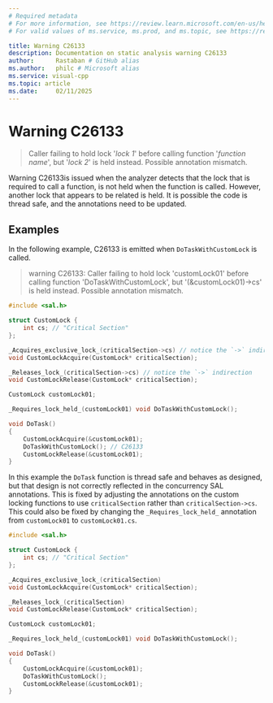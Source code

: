 ```yaml
---
# Required metadata
# For more information, see https://review.learn.microsoft.com/en-us/help/platform/learn-editor-add-metadata?branch=main
# For valid values of ms.service, ms.prod, and ms.topic, see https://review.learn.microsoft.com/en-us/help/platform/metadata-taxonomies?branch=main

title: Warning C26133
description: Documentation on static analysis warning C26133
author:      Rastaban # GitHub alias
ms.author:   philc # Microsoft alias
ms.service: visual-cpp
ms.topic: article
ms.date:     02/11/2025
---
```

# Warning C26133

> Caller failing to hold lock '*lock 1*' before calling function '*function name*', but '*lock 2*' is held instead. Possible annotation mismatch.

Warning C26133is issued when the analyzer detects that the lock that is required to call a function, is not held when the function is called. However, another lock that appears to be related is held. It is possible the code is thread safe, and the annotations need to be updated.

## Examples

In the following example, C26133 is emitted when `DoTaskWithCustomLock` is called.

>  warning C26133: Caller failing to hold lock 'customLock01' before calling function 'DoTaskWithCustomLock', but '(&customLock01)->cs' is held instead. Possible annotation mismatch.

```cpp
#include <sal.h>

struct CustomLock {
    int cs; // "Critical Section"
};

_Acquires_exclusive_lock_(criticalSection->cs) // notice the `->` indirection
void CustomLockAcquire(CustomLock* criticalSection);

_Releases_lock_(criticalSection->cs) // notice the `->` indirection
void CustomLockRelease(CustomLock* criticalSection);

CustomLock customLock01;

_Requires_lock_held_(customLock01) void DoTaskWithCustomLock();

void DoTask()
{
    CustomLockAcquire(&customLock01);
    DoTaskWithCustomLock(); // C26133
    CustomLockRelease(&customLock01);
}
```

In this example the `DoTask` function is thread safe and behaves as designed, but that design is not correctly reflected in the concurrency SAL annotations. This is fixed by adjusting the annotations on the custom locking functions to use `criticalSection` rather than `criticalSection->cs`. This could also be fixed by changing the `_Requires_lock_held_` annotation from `customLock01` to `customLock01.cs`.

```cpp
#include <sal.h>

struct CustomLock {
    int cs; // "Critical Section"
};

_Acquires_exclusive_lock_(criticalSection)
void CustomLockAcquire(CustomLock* criticalSection);

_Releases_lock_(criticalSection)
void CustomLockRelease(CustomLock* criticalSection);

CustomLock customLock01;

_Requires_lock_held_(customLock01) void DoTaskWithCustomLock();

void DoTask()
{
    CustomLockAcquire(&customLock01);
    DoTaskWithCustomLock();
    CustomLockRelease(&customLock01);
}
```